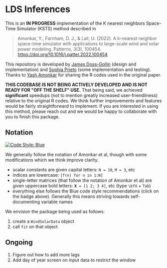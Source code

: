 # LDS Inferences

This is an **IN PROGRESS** implementation of the K nearest neighbors Space-Time Simulator (KSTS) method described in

> Amonkar, Y., Farnham, D. J., & Lall, U. (2022). A k-nearest neighbor space-time simulator with applications to large-scale wind and solar power modeling. Patterns, 3(3), 100454. https://doi.org/10.1016/j.patter.2022.100454

This repository is developed by [James Doss-Gollin](https://github.com/jdossgollin/) (design and implementation) and [Sophia Prieto](https://github.com/sophiaprieto) (some implementation and testing).
Thanks to [Yash Amonkar](https://github.com/yashamonkar) for sharing the R codes used in the original paper.

**THIS CODEBASE IS NOT BEING ACTIVELY DEVELOPED AND IS NOT READY FOR "OFF THE SHELF" USE.**
That being said, we achieved **significant** speedups (not to mention greatly increased user-friendliness) relative to the original R codes.
We think further improvements and features would be fairly straightforward to implement.
If you are interested in using this method, please reach out and we would be happy to collaborate with you to finish this package.

## Notation

[![Code Style: Blue](https://img.shields.io/badge/code%20style-blue-4495d1.svg)](https://github.com/invenia/BlueStyle)

We generally follow the notation of Amonkar et al, though with some modifications which we think improve clarity.

* scalar constants are given capital letters: `N = 10`, `M = 3`, etc
* indices are lowercase: `[f(n) for n in 1:N]`
* single-letter matrices (that follow the notation of Amonkar et al) are given uppercase bold letters: `𝐗 = [1 2; 3 4]`, etc (type `\bfX` + `Tab`)
* everything else follows the Blue code style recommendations (click on the badge above). Generally this means striving towards self-documenting variable names

We envision the package being used as follows: 

1. create a `WindSolarData` object
2. call `fit` on that object

## Ongoing

1. Figure out how to add more lags
2. Add day of year screen on input data to restrict the window
